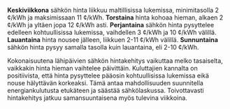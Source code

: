 **Keskiviikkona** sähkön hinta liikkuu maltillisissa lukemissa, minimitasolla 2 ¢/kWh ja maksimissaan 11 ¢/kWh. **Torstaina** hinta kohoaa hieman, alkaen 2 ¢/kWh ja yltäen jopa 12 ¢/kWh asti. **Perjantaina** sähkön hinta pysyttelee edelleen kohtuullisissa lukemissa, vaihdellen 3 ¢/kWh ja 10 ¢/kWh välillä. **Lauantaina** hinta nousee jälleen, liikkuen 2-11 ¢/kWh välillä. **Sunnuntaina** sähkön hinta pysyy samalla tasolla kuin lauantaina, eli 2-10 ¢/kWh.

Kokonaisuutena lähipäivien sähkön hintakehitys vaikuttaa melko tasaiselta, vaikkakin hinta hieman vaihtelee päivittäin. Kuluttajien kannalta on positiivista, että hinta pysyttelee pääosin kohtuullisissa lukemissa eikä nouse hälyttävän korkeaksi. Tämä antaa mahdollisuuden suunnitella energiankulutusta etukäteen ja säästää sähkölaskussa. Toivottavasti hintakehitys jatkuu samansuuntaisena myös tulevina viikkoina.